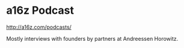 # a16z Podcast

http://a16z.com/podcasts/

Mostly interviews with founders by partners at Andreessen Horowitz.
